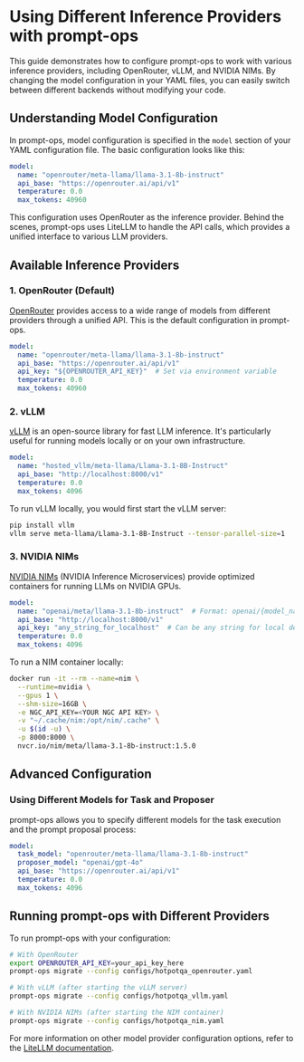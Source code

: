 # Using Different Inference Providers with prompt-ops

This guide demonstrates how to configure prompt-ops to work with various inference providers, including OpenRouter, vLLM, and NVIDIA NIMs. By changing the model configuration in your YAML files, you can easily switch between different backends without modifying your code.

## Understanding Model Configuration

In prompt-ops, model configuration is specified in the `model` section of your YAML configuration file. The basic configuration looks like this:

```yaml
model:
  name: "openrouter/meta-llama/llama-3.1-8b-instruct"
  api_base: "https://openrouter.ai/api/v1"
  temperature: 0.0
  max_tokens: 40960
```

This configuration uses OpenRouter as the inference provider. Behind the scenes, prompt-ops uses LiteLLM to handle the API calls, which provides a unified interface to various LLM providers.

## Available Inference Providers

### 1. OpenRouter (Default)

[OpenRouter](https://openrouter.ai/) provides access to a wide range of models from different providers through a unified API. This is the default configuration in prompt-ops.

```yaml
model:
  name: "openrouter/meta-llama/llama-3.1-8b-instruct"
  api_base: "https://openrouter.ai/api/v1"
  api_key: "${OPENROUTER_API_KEY}"  # Set via environment variable
  temperature: 0.0
  max_tokens: 40960
```

### 2. vLLM

[vLLM](https://github.com/vllm-project/vllm) is an open-source library for fast LLM inference. It's particularly useful for running models locally or on your own infrastructure.

```yaml
model:
  name: "hosted_vllm/meta-llama/Llama-3.1-8B-Instruct"
  api_base: "http://localhost:8000/v1"
  temperature: 0.0
  max_tokens: 4096
```

To run vLLM locally, you would first start the vLLM server:

```bash
pip install vllm
vllm serve meta-llama/Llama-3.1-8B-Instruct --tensor-parallel-size=1
```

### 3. NVIDIA NIMs

[NVIDIA NIMs](https://docs.nvidia.com/nim/large-language-models/latest/introduction.html) (NVIDIA Inference Microservices) provide optimized containers for running LLMs on NVIDIA GPUs.

```yaml
model:
  name: "openai/meta/llama-3.1-8b-instruct"  # Format: openai/{model_name}
  api_base: "http://localhost:8000/v1"
  api_key: "any_string_for_localhost"  # Can be any string for local deployments
  temperature: 0.0
  max_tokens: 4096
```

To run a NIM container locally:

```bash
docker run -it --rm --name=nim \
  --runtime=nvidia \
  --gpus 1 \
  --shm-size=16GB \
  -e NGC_API_KEY=<YOUR NGC API KEY> \
  -v "~/.cache/nim:/opt/nim/.cache" \
  -u $(id -u) \
  -p 8000:8000 \
  nvcr.io/nim/meta/llama-3.1-8b-instruct:1.5.0
```

## Advanced Configuration

### Using Different Models for Task and Proposer

prompt-ops allows you to specify different models for the task execution and the prompt proposal process:

```yaml
model:
  task_model: "openrouter/meta-llama/llama-3.1-8b-instruct"
  proposer_model: "openai/gpt-4o"
  api_base: "https://openrouter.ai/api/v1"
  temperature: 0.0
  max_tokens: 4096
```

## Running prompt-ops with Different Providers

To run prompt-ops with your configuration:

```bash
# With OpenRouter
export OPENROUTER_API_KEY=your_api_key_here
prompt-ops migrate --config configs/hotpotqa_openrouter.yaml

# With vLLM (after starting the vLLM server)
prompt-ops migrate --config configs/hotpotqa_vllm.yaml

# With NVIDIA NIMs (after starting the NIM container)
prompt-ops migrate --config configs/hotpotqa_nim.yaml
```

For more information on other model provider configuration options, refer to the [LiteLLM documentation](https://docs.litellm.ai/docs/).
